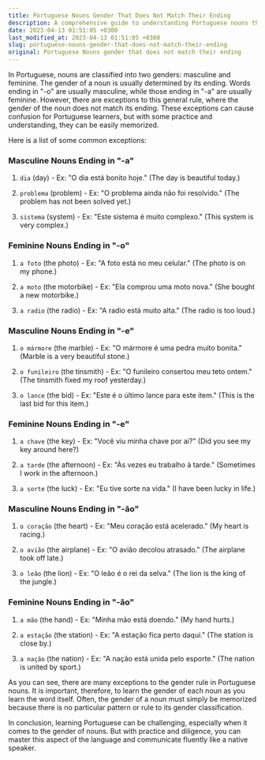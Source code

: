 ```yaml
---
title: Portuguese Nouns Gender That Does Not Match Their Ending
description: A comprehensive guide to understanding Portuguese nouns that do not match their ending with the expected gender.
date: 2023-04-13 01:51:05 +0300
last_modified_at: 2023-04-13 01:51:05 +0300
slug: portuguese-nouns-gender-that-does-not-match-their-ending
original: Portuguese Nouns gender that does not match their ending
---
```

In Portuguese, nouns are classified into two genders: masculine and feminine. The gender of a noun is usually determined by its ending. Words ending in "-o" are usually masculine, while those ending in "-a" are usually feminine. However, there are exceptions to this general rule, where the gender of the noun does not match its ending. These exceptions can cause confusion for Portuguese learners, but with some practice and understanding, they can be easily memorized.

Here is a list of some common exceptions:

### Masculine Nouns Ending in "-a"

1. `dia` (day) - Ex: "O dia está bonito hoje." (The day is beautiful today.)

2. `problema` (problem) - Ex: "O problema ainda não foi resolvido." (The problem has not been solved yet.)

3. `sistema` (system) - Ex: "Este sistema é muito complexo." (This system is very complex.)

### Feminine Nouns Ending in "-o"

1. `a foto` (the photo) - Ex: "A foto está no meu celular." (The photo is on my phone.)

2. `a moto` (the motorbike) - Ex: "Ela comprou uma moto nova." (She bought a new motorbike.)

3. `a radio` (the radio) - Ex: "A radio está muito alta." (The radio is too loud.)

### Masculine Nouns Ending in "-e"

1. `o mármore` (the marble) - Ex: "O mármore é uma pedra muito bonita." (Marble is a very beautiful stone.)

2. `o funileiro` (the tinsmith) - Ex: "O funileiro consertou meu teto ontem." (The tinsmith fixed my roof yesterday.)

3. `o lance` (the bid) - Ex: "Este é o último lance para este item." (This is the last bid for this item.)

### Feminine Nouns Ending in "-e"

1. `a chave` (the key) - Ex: "Você viu minha chave por ai?" (Did you see my key around here?)

2. `a tarde` (the afternoon) - Ex: "Às vezes eu trabalho à tarde." (Sometimes I work in the afternoon.)

3. `a sorte` (the luck) - Ex: "Eu tive sorte na vida." (I have been lucky in life.)

### Masculine Nouns Ending in "-ão"

1. `o coração` (the heart) - Ex: "Meu coração está acelerado." (My heart is racing.)

2. `o avião` (the airplane) - Ex: "O avião decolou atrasado." (The airplane took off late.)

3. `o leão` (the lion) - Ex: "O leão é o rei da selva." (The lion is the king of the jungle.)

### Feminine Nouns Ending in "-ão"

1. `a mão` (the hand) - Ex: "Minha mão está doendo." (My hand hurts.)

2. `a estação` (the station) - Ex: "A estação fica perto daqui." (The station is close by.)

3. `a nação` (the nation) - Ex: "A nação está unida pelo esporte." (The nation is united by sport.)

As you can see, there are many exceptions to the gender rule in Portuguese nouns. It is important, therefore, to learn the gender of each noun as you learn the word itself. Often, the gender of a noun must simply be memorized because there is no particular pattern or rule to its gender classification.

In conclusion, learning Portuguese can be challenging, especially when it comes to the gender of nouns. But with practice and diligence, you can master this aspect of the language and communicate fluently like a native speaker.